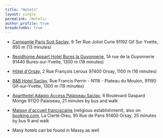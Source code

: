 ```yaml
---
title: "Hotels"
layout: single
permalink: /Hotels/
author_profile: true
breadcrumbs: true
---
```


- [Campanile Paris Sud Saclay](https://paris-saclay.campanile.com/en-us/#Restauration), 9 Ter Rue Joliot Curie 91192 Gif Sur Yvette, 950 m (13 minutes)

- [Residhome Appart Hotel Bures la Guyonnerie](https://www.residhome.com/residence-hoteliere-aparthotel-buressuryvette-183.html), 1A rue de la Guyonnerie 91440 Bures-sur-Yvette, 1300 m (18 minutes)

- [Hôtel d'Orsay](http://www.orsay-hotel.com/), 2 Rue François Leroux 97400 Orsay, 1100 m (16 minutes)

- [B&B Hotel Saclay](https://www.hotel-bb.com/fr/hotel/saclay), Rue Francis Perrin - N118 - Plateau du Moulon, 91190 Gif-sur-Yvette, 1300 m (19 minutes)

- [Aparthotel Adagio Access Palaiseau Saclay](https://www.adagio-city.com/fr/hotel-a0x3-apparthotel-adagio-access-palaiseau-saclay.shtml), 6 Boulevard Gaspard Monge 91120 Palaiseau, 21 minutes by bus and walk

- [Maison d'accueil franciscaine](https://www.clarte-dieu.fr/accueil/accueil-des-groupes-et-individuels-et-tarifs/) (religious establishment), also on [booking.com](https://www.booking.com/hotel/fr/maison-d-accueil-franciscaine.fr.html), La Clarté-Dieu, 95 Rue de Paris 91400 Orsay, 25 minutes by bus 9 and walk

- Many hotels can be found in Massy as well
